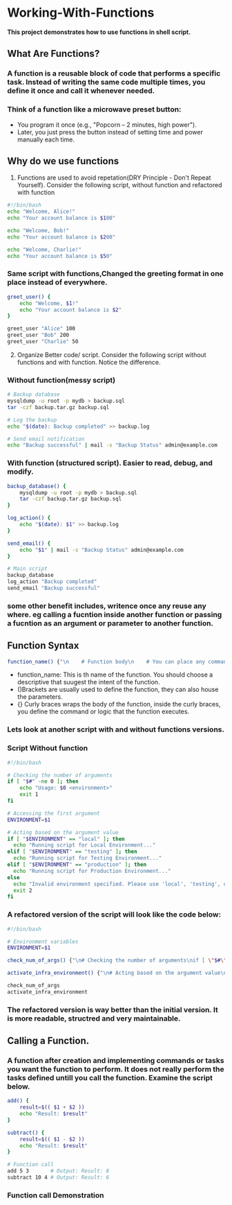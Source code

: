 # Working-With-Functions
**This project demonstrates how to use functions in shell script.**

## What Are Functions?

### A function is a reusable block of code that performs a specific task. Instead of writing the same code multiple times, you define it once and call it whenever needed.

### Think of a function like a microwave preset button:
* You program it once (e.g., "Popcorn – 2 minutes, high power").
* Later, you just press the button instead of setting time and power manually each time.

## Why do we use functions
1. Functions are used to avoid repetation(DRY Principle - Don't Repeat Yourself). Consider the following script, without function and refactored with function

```bash
#!/bin/bash
echo "Welcome, Alice!"
echo "Your account balance is $100"

echo "Welcome, Bob!"
echo "Your account balance is $200"

echo "Welcome, Charlie!"
echo "Your account balance is $50"
```
### Same script with functions,Changed the greeting format in one place instead of everywhere.
```bash
greet_user() {
    echo "Welcome, $1!"
    echo "Your account balance is $2"
}

greet_user "Alice" 100
greet_user "Bob" 200
greet_user "Charlie" 50
```
2. Organize Better code/ script. Consider the following script without functions and with function. Notice the difference.

### Without function(messy script)
```bash
# Backup database
mysqldump -u root -p mydb > backup.sql
tar -czf backup.tar.gz backup.sql

# Log the backup
echo "$(date): Backup completed" >> backup.log

# Send email notification
echo "Backup successful" | mail -s "Backup Status" admin@example.com
```

### With function (structured script). Easier to read, debug, and modify.
```bash
backup_database() {
    mysqldump -u root -p mydb > backup.sql
    tar -czf backup.tar.gz backup.sql
}

log_action() {
    echo "$(date): $1" >> backup.log
}

send_email() {
    echo "$1" | mail -s "Backup Status" admin@example.com
}

# Main script
backup_database
log_action "Backup completed"
send_email "Backup successful"
```
### some other benefit includes, writence once any reuse any where. eg calling a fucntion inside another function or passing a fucntion as an argument or parameter to another function.

## Function Syntax
```bash
function_name() {"\n    # Function body\n    # You can place any commands or logic here\n"}

```
* function_name: This is th name of the function. You should choose a descriptive that suugest the intent of the function.
* ()Brackets are usually used to define the function, they can also house the parameters.
* {} Curly braces wraps the body of the function, inside the curly braces, you define the command or logic that the function executes.

### Lets look at another script with and without functions versions.
### Script Without function
```bash
#!/bin/bash

# Checking the number of arguments
if [ "$#" -ne 0 ]; then
    echo "Usage: $0 <environment>"
    exit 1
fi

# Accessing the first argument
ENVIRONMENT=$1

# Acting based on the argument value
if [ "$ENVIRONMENT" == "local" ]; then
  echo "Running script for Local Environment..."
elif [ "$ENVIRONMENT" == "testing" ]; then
  echo "Running script for Testing Environment..."
elif [ "$ENVIRONMENT" == "production" ]; then
  echo "Running script for Production Environment..."
else
  echo "Invalid environment specified. Please use 'local', 'testing', or 'production'."
  exit 2
fi
```

### A refactored version of the script will look like the code below:

```bash
#!/bin/bash

# Environment variables
ENVIRONMENT=$1

check_num_of_args() {"\n# Checking the number of arguments\nif [ \"$#\" -ne 0 ]; then\n    echo \"Usage: $0 <environment>\"\n    exit 1\nfi\n"}

activate_infra_environment() {"\n# Acting based on the argument value\nif [ \"$ENVIRONMENT\" == \"local\" ]; then\n  echo \"Running script for Local Environment...\"\nelif [ \"$ENVIRONMENT\" == \"testing\" ]; then\n  echo \"Running script for Testing Environment...\"\nelif [ \"$ENVIRONMENT\" == \"production\" ]; then\n  echo \"Running script for Production Environment...\"\nelse\n  echo \"Invalid environment specified. Please use 'local', 'testing', or 'production'.\"\n  exit 2\nfi\n"}

check_num_of_args
activate_infra_environment

```
### The refactored version is way better than the initial version. It is more readable, structred and very maintainable.

## Calling a Function.
### A function after creation and implementing commands or tasks you want the function to perform. It does not really perform the tasks defined untill you call the function. Examine the script below.
```bash
add() {
    result=$(( $1 + $2 ))
    echo "Result: $result"
}

subtract() {
    result=$(( $1 - $2 ))
    echo "Result: $result"
}

# Function call
add 5 3       # Output: Result: 8
subtract 10 4 # Output: Result: 6
```
### Function call Demonstration
